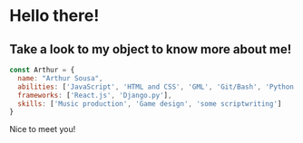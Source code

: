 # Hello there! 
## Take a look to my object to know more about me!
```js
const Arthur = {
  name: "Arthur Sousa",
  abilities: ['JavaScript', 'HTML and CSS', 'GML', 'Git/Bash', 'Python'],
  frameworks: ['React.js', 'Django.py'],
  skills: ['Music production', 'Game design', 'some scriptwriting']
}
```
Nice to meet you!
